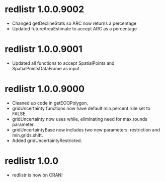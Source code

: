 # redlistr 1.0.0.9002
* Changed getDeclineStats so ARC now returns a percentage
* Updated futureAreaEstimate to accept ARC as a percentage

# redlistr 1.0.0.9001
* Updated all functions to accept SpatialPoints and SpatialPointsDataFrame as
input.

# redlistr 1.0.0.9000
* Cleaned up code in getEOOPolygon.
* gridUncertainty functions now have default min.percent.rule set to FALSE.
* gridUncertainty now uses while, eliminating need for max.rounds parameter.
* gridUncertaintyBase now includes two new parameters: restriction and
min.grids.shift.
* Added gridUncertaintyRestricted.

# redlistr 1.0.0
* redlistr is now on CRAN!
